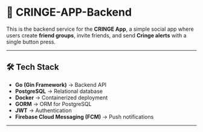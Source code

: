 # 🚀 CRINGE-APP-Backend

This is the backend service for the **CRINGE App**, a simple social app where users create **friend groups**, invite friends, and send **Cringe alerts** with a single button press.

---

## 🛠️ Tech Stack

- **Go (Gin Framework)** → Backend API  
- **PostgreSQL** → Relational database  
- **Docker** → Containerized deployment  
- **GORM** → ORM for PostgreSQL  
- **JWT** → Authentication
- **Firebase Cloud Messaging (FCM)** → Push notifications  

---
